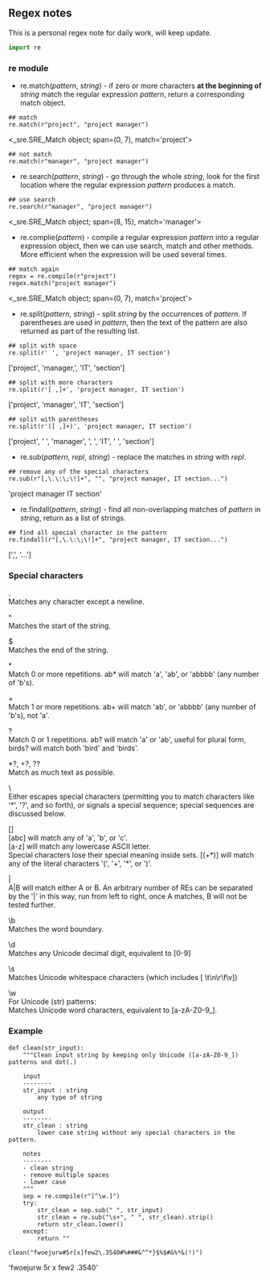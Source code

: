 
## Regex notes

This is a personal regex note for daily work, will keep update.


```python
import re
```

### re module

- re.match(*pattern*, *string*) - if zero or more characters **at the beginning of** *string* match the regular expression *pattern*, return a corresponding match object.
```
## match
re.match(r"project", "project manager")
```
<\_sre.SRE_Match object; span=(0, 7), match='project'>
```
## not match
re.match(r"manager", "project manager")
```

- re.search(*pattern*, *string*) - go through the whole *string*, look for the first location where the regular expression *pattern* produces a match.
```
## use search
re.search(r"manager", "project manager")
```
<\_sre.SRE_Match object; span=(8, 15), match='manager'>


- re.complie(*pattern*) - compile a regular expression *pattern* into a regular expression object, then we can use search, match and other methods. More efficient when the expression will be used several times.
```
## match again
regex = re.compile(r"project")
regex.match("project manager")
```
<\_sre.SRE_Match object; span=(0, 7), match='project'>


- re.split(*pattern*, *string*) - split *string* by the occurrences of *pattern*. If parentheses are used in *pattern*, then the text of the pattern are also returned as part of the resulting list.
```
## split with space
re.split(r' ', 'project manager, IT section')
```
['project', 'manager,', 'IT', 'section']
```
## split with more characters
re.split(r'[ ,]+', 'project manager, IT section')
```
['project', 'manager', 'IT', 'section']
```
## split with parentheses
re.split(r'([ ,]+)', 'project manager, IT section')
```
['project', ' ', 'manager', ', ', 'IT', ' ', 'section']


- re.sub(*pattern*, *repl*, *string*) - replace the matches in *string* with *repl*.
```
## remove any of the special characters
re.sub(r"[,\.\:\;\!]+", "", "project manager, IT section...")
```
'project manager IT section'


- re.findall(*pattern*, *string*) - find all non-overlapping matches of *pattern* in *string*, return as a list of strings.
```
## find all special character in the pattern
re.findall(r"[,\.\:\;\!]+", "project manager, IT section...")
```
[',', '...']


### Special characters
\.<br>
Matches any character except a newline.

\^<br>
Matches the start of the string.

\$<br>
Matches the end of the string.

\*<br>
Match 0 or more repetitions. ab* will match 'a', 'ab', or 'abbbb' (any number of 'b's).

\+<br>
Match 1 or more repetitions. ab+ will match 'ab', or 'abbbb' (any number of 'b's), not 'a'.

\?<br>
Match 0 or 1 repetitions. ab? will match 'a' or 'ab', useful for plural form, birds? will match both 'bird' and 'birds'.

\*?, +?, ??<br>
Match as much text as possible.

\\<br>
Either escapes special characters (permitting you to match characters like '\*', '?', and so forth), or signals a special sequence; special sequences are discussed below.

\[\]<br>
[abc] will match any of 'a', 'b', or 'c'.<br>
[a-z] will match any lowercase ASCII letter.<br>
Special characters lose their special meaning inside sets. [(\+\*)] will match any of the literal characters '(', '+', '\*', or ')'.

\|<br>
A|B will match either A or B. An arbitrary number of REs can be separated by the '|' in this way, run from left to right, once A matches, B will not be tested further.

\b<br>
Matches the word boundary.

\d<br>
Matches any Unicode decimal digit, equivalent to [0-9]

\s<br>
Matches Unicode whitespace characters (which includes [ \t\n\r\f\v])

\w<br>
For Unicode (str) patterns:<br>
Matches Unicode word characters, equivalent to [a-zA-Z0-9_].

### Example
```
def clean(str_input):
    """Clean input string by keeping only Unicode ([a-zA-Z0-9_]) patterns and dot(.)

    input
    --------
    str_input : string
        any type of string

    output
    --------
    str_clean : string
        lower case string without any special characters in the pattern.

    notes
    --------
    - clean string
    - remove multiple spaces
    - lower case
    """
    sep = re.compile(r"[^\w.]")
    try:
        str_clean = sep.sub(" ", str_input)
        str_clean = re.sub("\s+", " ", str_clean).strip()
        return str_clean.lower()
    except:
        return ""
```
```
clean("fwoejurw#5r[x]few2\.3540#%###&^^*}$%$#&%*&(!)")
```
'fwoejurw 5r x few2 .3540'
